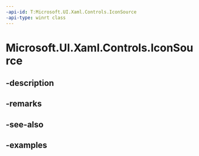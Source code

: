 ```yaml
---
-api-id: T:Microsoft.UI.Xaml.Controls.IconSource
-api-type: winrt class
---
```


<!-- Class syntax.
public class IconSource : DependencyObject, DependencyObject
-->

# Microsoft.UI.Xaml.Controls.IconSource

## -description

## -remarks

## -see-also

## -examples

